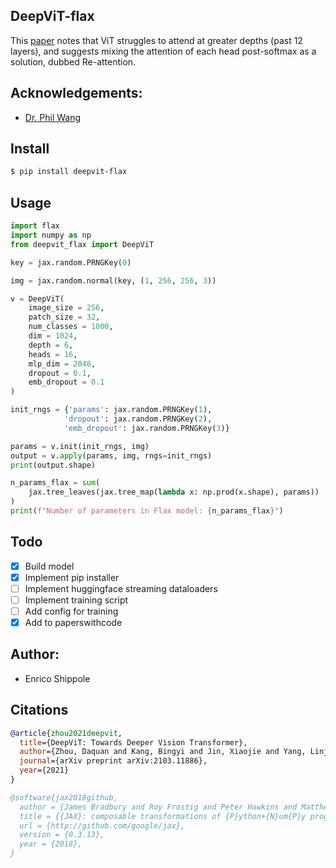 ## DeepViT-flax

This <a href="https://arxiv.org/abs/2103.11886">paper</a> notes that ViT struggles to attend at greater depths (past 12 layers), and suggests mixing the attention of each head post-softmax as a solution, dubbed Re-attention.

## Acknowledgements:
- [Dr. Phil Wang](https://github.com/lucidrains/)

## Install

```bash
$ pip install deepvit-flax
```

## Usage

```python
import flax
import numpy as np
from deepvit_flax import DeepViT

key = jax.random.PRNGKey(0)

img = jax.random.normal(key, (1, 256, 256, 3))

v = DeepViT(
    image_size = 256,
    patch_size = 32,
    num_classes = 1000,
    dim = 1024,
    depth = 6,
    heads = 16,
    mlp_dim = 2048,
    dropout = 0.1,
    emb_dropout = 0.1
)

init_rngs = {'params': jax.random.PRNGKey(1), 
            'dropout': jax.random.PRNGKey(2), 
            'emb_dropout': jax.random.PRNGKey(3)}

params = v.init(init_rngs, img)
output = v.apply(params, img, rngs=init_rngs)
print(output.shape)

n_params_flax = sum(
    jax.tree_leaves(jax.tree_map(lambda x: np.prod(x.shape), params))
)
print(f"Number of parameters in Flax model: {n_params_flax}")
```

## Todo

- [x] Build model
- [x] Implement pip installer
- [ ] Implement huggingface streaming dataloaders
- [ ] Implement training script
- [ ] Add config for training
- [x] Add to paperswithcode

## Author:
- Enrico Shippole

## Citations
```bibtex
@article{zhou2021deepvit,
  title={DeepViT: Towards Deeper Vision Transformer},
  author={Zhou, Daquan and Kang, Bingyi and Jin, Xiaojie and Yang, Linjie and Lian, Xiaochen and Hou, Qibin and Feng, Jiashi},
  journal={arXiv preprint arXiv:2103.11886},
  year={2021}
}
```

```bibtex
@software{jax2018github,
  author = {James Bradbury and Roy Frostig and Peter Hawkins and Matthew James Johnson and Chris Leary and Dougal Maclaurin and George Necula and Adam Paszke and Jake Vander{P}las and Skye Wanderman-{M}ilne and Qiao Zhang},
  title = {{JAX}: composable transformations of {P}ython+{N}um{P}y programs},
  url = {http://github.com/google/jax},
  version = {0.3.13},
  year = {2018},
}
```
